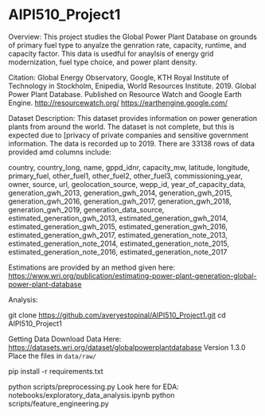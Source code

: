 # AIPI510_Project1

Overview:
This project studies the Global Power Plant Database on grounds of primary fuel type to anyalze the genration rate, capacity, runtime, and capacity factor. This data is usedful for anaylsis of energy grid modernization, fuel type choice, and power plant density.

Citation: 
Global Energy Observatory, Google, KTH Royal Institute of Technology in Stockholm, Enipedia, World Resources Institute. 2019. Global Power Plant Database. Published on Resource Watch and Google Earth Engine. http://resourcewatch.org/ https://earthengine.google.com/  

Dataset Description:
This dataset provides information on power generation plants from around the world. The dataset is not complete, but this is expected due to [privacy of private companies and sensitive government information. The data is recorded up to 2019. There are 33138 rows of data provided amd columns include: 

country, country_long, name, gppd_idnr, capacity_mw, latitude, longitude, primary_fuel, other_fuel1, other_fuel2, other_fuel3, commissioning_year, owner, source, url, geolocation_source, wepp_id, year_of_capacity_data, generation_gwh_2013, generation_gwh_2014, generation_gwh_2015, generation_gwh_2016, generation_gwh_2017, generation_gwh_2018, generation_gwh_2019, generation_data_source, estimated_generation_gwh_2013, estimated_generation_gwh_2014, estimated_generation_gwh_2015, estimated_generation_gwh_2016, estimated_generation_gwh_2017, estimated_generation_note_2013, estimated_generation_note_2014, estimated_generation_note_2015, estimated_generation_note_2016, estimated_generation_note_2017

Estimations are provided by an method given here: https://www.wri.org/publication/estimating-power-plant-generation-global-power-plant-database


Analysis:

git clone https://github.com/averyestopinal/AIPI510_Project1.git
cd AIPI510_Project1

Getting Data 
    Download Data Here: https://datasets.wri.org/dataset/globalpowerplantdatabase
    Version 1.3.0
    Place the files in `data/raw/`

pip install -r requirements.txt

python scripts/preprocessing.py
Look here for EDA: notebooks/exploratory_data_analysis.ipynb
python scripts/feature_engineering.py
